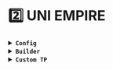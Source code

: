 # 2️⃣ UNI EMPIRE

<details>

<summary><strong><code>Config</code></strong></summary>



</details>

<details>

<summary><strong><code>Builder</code></strong></summary>



</details>

<details>

<summary><strong><code>Custom TP</code></strong></summary>



</details>
